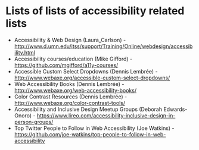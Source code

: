 # Lists of lists of accessibility related lists

- Accessibility & Web Design (Laura_Carlson) - http://www.d.umn.edu/itss/support/Training/Online/webdesign/accessibility.html
- Accessibility courses/education (Mike Gifford) - https://github.com/mgifford/a11y-courses/
- Accessible Custom Select Dropdowns (Dennis Lembrée) - http://www.webaxe.org/accessible-custom-select-dropdowns/
- Web Accessibility Books (Dennis Lembrée) - http://www.webaxe.org/web-accessibility-books/
- Color Contrast Resources (Dennis Lembrée) - http://www.webaxe.org/color-contrast-tools/
- Accessibility and Inclusive Design Meetup Groups (Deborah Edwards-Onoro) - https://www.lireo.com/accessibility-inclusive-design-in-person-groups/
- Top Twitter People to Follow in Web Accessibility (Joe Watkins) - https://github.com/joe-watkins/top-people-to-follow-in-web-accessibility
